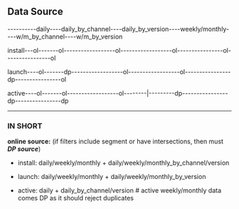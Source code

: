 ## Data Source ##

----------daily----daily_by_channel----daily_by_version----weekly/monthly----w/m_by_channel----w/m_by_version  

install---ol-------ol------------------ol------------------ol----------------ol----------------ol  

launch----ol-------dp------------------ol------------------ol----------------dp----------------ol  

active----ol-------ol------------------ol--------|---------dp----------------dp----------------dp  

- - -

### IN SHORT ###

__online source:__ (if filters include segment or have intersections, then must ___DP source___)

* install: daily/weekly/monthly + daily/weekly/monthly_by_channel/version

* launch:  daily/weekly/monthly + daily/weekly/monthly_by_version

* active:  daily + daily_by_channel/version # active weekly/monthly data comes DP as it should reject duplicates


